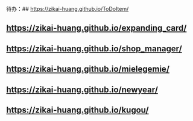 待办：## https://zikai-huang.github.io/ToDoItem/
## https://zikai-huang.github.io/expanding_card/
## https://zikai-huang.github.io/shop_manager/
## https://zikai-huang.github.io/mielegemie/
## https://zikai-huang.github.io/newyear/
## https://zikai-huang.github.io/kugou/
